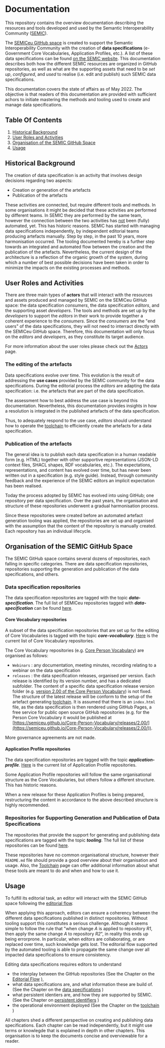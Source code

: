 # Documentation
This repository contains the overview documentation describing the resources and tools developed and used by the Semantic Interoperability Community ([SEMIC](https://joinup.ec.europa.eu/collection/semantic-interoperability-community-semic)).

The [SEMICeu GitHub space](https://github.com/SEMICeu) is created to support the Semantic Interoperability Community with the creation of __data specifications__ (e-Government Core Vocabularies, Application Profiles, etc.). A list of these data specifications can be found [on the SEMIC website](https://joinup.ec.europa.eu/collection/semantic-interoperability-community-semic/our-resources). This documentation describes both how the different SEMIC resources are organized in GitHub repositories, as well as what are the supporting assets that need to be _set up_, _configured_, and _used_ to realise (i.e. edit and publish) such SEMIC data specifications.

This documentation covers the state of affairs as of May 2022.
The objective is that readers of this documentation are provided with sufficient achors to initiate mastering the methods and tooling used to create and manage data specifications.




## Table Of Contents
1. [Historical Background](#historical-background)
2. [User Roles and Activities](#user-roles-and-activities)
3. [Organisation of the SEMIC GitHub Space](#organisation-of-the-semic-github-space)
4. [Usage](#usage)


## Historical Background

The creation of data specification is an activity that involves design decisions regarding two aspects:

- Creation or generation of the artefacts
- Publication of the artefacts

These activities are connected, but require different tools and methods.
In some organisations it might be decided that these activities are performed by different teams. In SEMIC they are performed by the same team, however the connection between the two activities has <u>not</u> been (fully) automated, yet.
This has historic reasons. 
SEMIC has started with managing data specifications independently, by independent editorial teams producing artefacts manually.
Step by step, in the past 10 years, more harmonisation occurred.
The tooling documented hereby is a further step towards an integrated and automated flow between the creation and the publication of the artefacts.
Nevertheless, the current design of the architecture is a reflection of the organic growth of the system, during which a number of best possible decisions have been taken in order to minimize the impacts on the existing processes and methods.


## User Roles and Activities

There are three main types of __actors__ that will interact with the resources and assets produced and managed by SEMIC on the SEMICeu GitHub space: the data specification _consumers_, the data specification _editors_, and the supporting asset _developers_. 
The tools and methods are set up by the _developers_ to support the _editors_ in their work to provide together a coherent experience to the _consumers_.
Since the _consumers_ are the "end users" of the data specifications, they will not need to interract directly with the SEMICeu GitHub space. Therefore, this documentation will only focus on the _editors_ and _developers_, as they constitute its target audience.

For more information about the user roles please check out the [Actors](./actors.md) page.

### The editing of the artefacts

Data specifications evolve over time. 
This evolution is the result of addressing the __use cases__ provided by the SEMIC community for the data specifications.
During the editorial process the _editors_ are adapting the data specification: i.e. the artefacts that are part of the data specification.

The assessment how to best address the use case is beyond this documentation. 
Nevertheless, this documentation provides insights in how a resolution is integrated in the published artefacts of the data specification.

Thus, to adequately respond to the use case, _editors_ should understand how to operate the [toolchain](#Usage) to efficiently create the artefacts for a data specification. 


### Publication of the artefacts

The general idea is to publish each data specification in a human readable form (e.g. HTML) together with other supportive representations (JSON-LD context files, SHACL shapes, RDF vocabularies, etc.). 
The expectations, representations, and content has evolved over time, but has never been written out in a specification (e.g. style guide). Instead, through community feedback and the experience of the SEMIC editors an implicit expectation has been realised. 

Today the process adopted by SEMIC has evolved into using GitHub; one repository per data specification. 
Over the past years, the organisation and structure of these repositories underwent a gradual harmonisation process.

Since these repositories were created before an automated artefact generation tooling was applied, the repositories are set up and organised with the assumption that the content of the repository is manually created. 
Each repository has an individual lifecycle.



## Organisation of the SEMIC GitHub Space

The SEMIC GitHub space contains several dozens of repositories, each falling in specific categories. There are data specification repositories, repositories supporting the generation and publication of the data specifications, and others. 


### Data specification repositories

The data specification repositories are tagged with the topic ***data-specification***.
The full list of SEMICeu repositories tagged with ***data-specification*** can be found [here](https://github.com/search?q=org%3ASEMICeu+topic%3Adata-specification).


#### Core Vocabulary repositories

A subset of the data specification repositories that are set up for the editing of Core Vocabularies is tagged with the topic ***core-vocabulary***.
[Here](https://github.com/search?q=org%3ASEMICeu+topic%3Acore-vocabulary) is the current list of Core Vocabulary repositories.

The Core Vocabulary repositories (e.g. [Core Person Vocabulary](https://github.com/SEMICeu/Core-Person-Vocabulary/)) are organised as follows:

- `Webinars` : any documentation, meeting minutes, recording relating to a webinar on the data specification
- `releases` : the data specification releases, organised per version. Each release is identified by its version number, and has a dedicated subfolder.  The content of a specific data specification release version folder (e.g. [version 2.00 of the Core Person Vocabulary](https://github.com/SEMICeu/Core-Person-Vocabulary/tree/master/releases/2.00)) is not fixed.
The structure of the latest release will be conform to the setup of the artefact generating [toolchain](/toolchain.md). 
It is assumed that there is an `index.html` file, as the data specification is then rendered using GitHub Pages, a free service for public open source GitHub repositories (e.g. for the Person Core Vocabulary it would be published at [https://semiceu.github.io/Core-Person-Vocabulary/releases/2.00/](https://semiceu.github.io/Core-Person-Vocabulary/releases/2.00/)).

More governance agreements are not made.

#### Application Profile repositories

The data specification repositories are tagged with the topic ***application-profile***.
[Here](https://github.com/search?q=org%3ASEMICeu+topic%3Aapplication-profile) is the current list of Application Profile repositories.

Some Application Profile repositories will follow the same organisational structure as the Core Vocabularies, but others follow a different structure.
This has historic reasons.

When a new release for these Application Profiles is being prepared, restructuring the content in accordance to the above described structure is highly recommended.


### Repositories for Supporting Generation and Publication of Data Specifications

The repositories that provide the support for generating and publishing data specifications are tagged with the topic ***tooling***.
The full list of these repositories can be found [here](https://github.com/search?q=org%3ASEMICeu+topic%3Atooling).

These repositories have no common organisational structure, however their `README.md` file should provide a good overview about their organisation and usage.
Also, the [Toolchain](./toolchain.md) page can offer additional information about what these tools are meant to do and when and how to use it. 


## Usage

To fulfill its editorial task, an editor will interact with the SEMIC GitHub space following the [editorial flow](./editor.md).

When applying this approach, editors can ensure a coherency between the different data specifications published in distinct repositories.
Without tooling support this constitutes a serious challenge. 
Although it seems simple to follow the rule that "when change _A_ is applied to repository _R1_, then apply the same change _A_ to repository _R2_", in reality this ends up being errorprone. 
In particular, when editors are collaborating, or are replaced over time, such knowledge gets lost.
The editorial flow supported by the automated tooling is able to propagate the same change over all impacted data specifications to ensure consistency.

Editing data specifications requires editors to understand 
  
   - the interplay between the GitHub repositories (See the Chapter on the [Editorial Flow](./editor.md) ), 
   - what data specifications are, and what information these are build of. (See the Chapter on the [data specifications](./datamodel.md) )
   - what persistent identiers are, and how they are supported by SEMIC. (See the Chapter on [persistent identifiers](./puris.md) )
   - the operational environment deployed (See the Chapter on the [toolchain](./toolchain.md) )

All chapters shed a different perspective on creating and publishing data specifications. 
Each chapter can be read independently, but it might use terms or knowlegde that is explained in depth in other chapters. 
This organisation is to keep the documents concise and overviewable for a reader.



